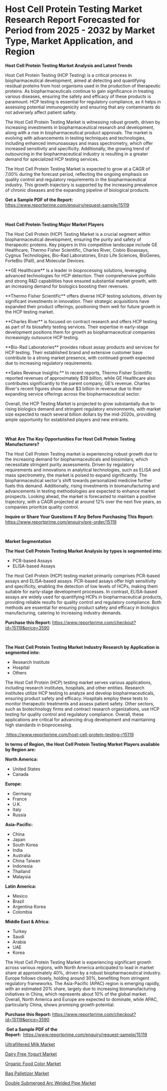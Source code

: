 <p><h1>Host Cell Protein Testing Market Research Report Forecasted for Period from 2025 -  2032 by Market Type, Market Application, and Region</h1></p><p><strong>Host Cell Protein Testing Market Analysis and Latest Trends</strong></p>
<p><p>Host Cell Protein Testing (HCP Testing) is a critical process in biopharmaceutical development, aimed at detecting and quantifying residual proteins from host organisms used in the production of therapeutic proteins. As biopharmaceuticals continue to gain significance in treating various diseases, ensuring the safety and efficacy of these products is paramount. HCP testing is essential for regulatory compliance, as it helps in assessing potential immunogenicity and ensuring that any contaminants do not adversely affect patient safety.</p><p>The Host Cell Protein Testing Market is witnessing robust growth, driven by increasing investments in biopharmaceutical research and development, along with a rise in biopharmaceutical product approvals. The market is evolving with advancements in testing techniques and technologies, including enhanced immunoassays and mass spectrometry, which offer increased sensitivity and specificity. Additionally, the growing trend of outsourcing in the biopharmaceutical industry is resulting in a greater demand for specialized HCP testing services.</p><p>The Host Cell Protein Testing Market is expected to grow at a CAGR of 7.00% during the forecast period, reflecting the ongoing emphasis on quality control and regulatory requirements in the biopharmaceutical industry. This growth trajectory is supported by the increasing prevalence of chronic diseases and the expanding pipeline of biological products.</p></p>
<p><strong>Get a Sample PDF of the Report:&nbsp;</strong> <a href="https://www.reportprime.com/enquiry/request-sample/15119?utm_campaign=62&utm_medium=2&utm_source=Github&utm_content=ia&utm_term=30032025&utm_id=host-cell-protein-testing">https://www.reportprime.com/enquiry/request-sample/15119</a></p>
<p>&nbsp;</p>
<p><strong>Host Cell Protein Testing Major Market Players</strong></p>
<p><p>The Host Cell Protein (HCP) Testing Market is a crucial segment within biopharmaceutical development, ensuring the purity and safety of therapeutic proteins. Key players in this competitive landscape include GE Healthcare, Thermo Fisher Scientific, Charles River, Cisbio Bioassays, Cygnus Technologies, Bio-Rad Laboratories, Enzo Life Sciences, BioGenes, ForteBio (Pall), and Molecular Devices.</p><p>**GE Healthcare** is a leader in bioprocessing solutions, leveraging advanced technologies for HCP detection. Their comprehensive portfolio and strong R&D capabilities have ensured substantial market growth, with an increasing demand for biologics boosting their revenues.</p><p>**Thermo Fisher Scientific** offers diverse HCP testing solutions, driven by significant investments in innovation. Their strategic acquisitions have expanded their product offerings, positioning them well for future growth in the HCP testing market.</p><p>**Charles River** is focused on contract research and offers HCP testing as part of its biosafety testing services. Their expertise in early-stage development positions them for growth as biopharmaceutical companies increasingly outsource HCP testing.</p><p>**Bio-Rad Laboratories** provides robust assay products and services for HCP testing. Their established brand and extensive customer base contribute to a strong market presence, with continued growth expected due to increasing regulatory requirements.</p><p>**Sales Revenue Insights:** In recent reports, Thermo Fisher Scientific reported revenues of approximately $39 billion, while GE Healthcare also contributes significantly to the parent company, GE’s revenue. Charles River's recent figures show about $3 billion in revenue due to their expanding service offerings across the biopharmaceutical sector.</p><p>Overall, the HCP Testing Market is projected to grow substantially due to rising biologics demand and stringent regulatory environments, with market size expected to reach several billion dollars by the mid-2020s, providing ample opportunity for established players and new entrants.</p></p>
<p>&nbsp;</p>
<p><strong>What Are The Key Opportunities For Host Cell Protein Testing Manufacturers?</strong></p>
<p><p>The Host Cell Protein Testing market is experiencing robust growth due to the increasing demand for biopharmaceuticals and biosimilars, which necessitate stringent purity assessments. Driven by regulatory requirements and innovations in analytical technologies, such as ELISA and mass spectrometry, the market is poised to expand significantly. The biopharmaceutical sector's shift towards personalized medicine further fuels this demand. Additionally, rising investments in biomanufacturing and advancements in testing methodologies are expected to enhance market prospects. Looking ahead, the market is forecasted to maintain a positive trajectory, with a CAGR projected at around 12% over the next five years, as companies prioritize quality control.</p></p>
<p><strong>Inquire or Share Your Questions If Any Before Purchasing This Report:</strong> <a href="https://www.reportprime.com/enquiry/pre-order/15119?utm_campaign=62&utm_medium=2&utm_source=Github&utm_content=ia&utm_term=30032025&utm_id=host-cell-protein-testing">https://www.reportprime.com/enquiry/pre-order/15119</a></p>
<p>&nbsp;</p>
<p><strong>Market Segmentation</strong></p>
<p><strong>The Host Cell Protein Testing Market Analysis by types is segmented into:</strong></p>
<p><ul><li>PCR-based Assays</li><li>ELISA-based Assays</li></ul></p>
<p><p>The Host Cell Protein (HCP) testing market primarily comprises PCR-based assays and ELISA-based assays. PCR-based assays offer high sensitivity and specificity, enabling the detection of low levels of HCPs, making them suitable for early-stage development processes. In contrast, ELISA-based assays are widely used for quantifying HCPs in biopharmaceutical products, providing reliable results for quality control and regulatory compliance. Both methods are essential for ensuring product safety and efficacy in biologics manufacturing, catering to increasing industry demands.</p></p>
<p><strong>Purchase this Report:&nbsp;</strong><a href="https://www.reportprime.com/checkout?id=15119&price=3590&utm_campaign=62&utm_medium=2&utm_source=Github&utm_content=ia&utm_term=30032025&utm_id=host-cell-protein-testing">https://www.reportprime.com/checkout?id=15119&price=3590</a></p>
<p>&nbsp;</p>
<p><strong>The Host Cell Protein Testing Market Industry Research by Application is segmented into:</strong></p>
<p><ul><li>Research Institute</li><li>Hospital</li><li>Others</li></ul></p>
<p><p>The Host Cell Protein (HCP) testing market serves various applications, including research institutes, hospitals, and other entities. Research institutes utilize HCP testing to analyze and develop biopharmaceuticals, ensuring product safety and efficacy. Hospitals employ these tests to monitor therapeutic treatments and assess patient safety. Other sectors, such as biotechnology firms and contract research organizations, use HCP testing for quality control and regulatory compliance. Overall, these applications are critical for advancing drug development and maintaining high standards in bioprocessing.</p></p>
<p><a href="https://www.reportprime.com/host-cell-protein-testing-r15119?utm_campaign=62&utm_medium=2&utm_source=Github&utm_content=ia&utm_term=30032025&utm_id=host-cell-protein-testing">&nbsp;https://www.reportprime.com/host-cell-protein-testing-r15119</a></p>
<p><strong>In terms of Region, the Host Cell Protein Testing Market Players available by Region are:</strong></p>
<p>
    <p> <strong> North America: </strong>
        <ul>
            <li>United States</li>
            <li>Canada</li>
        </ul>
        </p> 
    <p> <strong> Europe: </strong>
        <ul>
            <li>Germany</li>
            <li>France</li>
            <li>U.K.</li>
            <li>Italy</li>
            <li>Russia</li>
        </ul>
        </p> 
    <p> <strong> Asia-Pacific: </strong>
        <ul>
            <li>China</li>
            <li>Japan</li>
            <li>South Korea</li>
            <li>India</li>
            <li>Australia</li>
            <li>China Taiwan</li>
            <li>Indonesia</li>
            <li>Thailand</li>
            <li>Malaysia</li>
        </ul>
        </p> 
    <p> <strong> Latin America: </strong>
        <ul>
            <li>Mexico</li>
            <li>Brazil</li>
            <li>Argentina Korea</li>
            <li>Colombia</li>
        </ul>
        </p> 
    <p> <strong> Middle East & Africa: </strong>
        <ul>
            <li>Turkey</li>
            <li>Saudi</li>
            <li>Arabia</li>
            <li>UAE</li>
            <li>Korea</li>
        </ul>
    </p>
    </p>
<p><p>The Host Cell Protein Testing Market is experiencing significant growth across various regions, with North America anticipated to lead in market share at approximately 40%, driven by a robust biopharmaceutical industry. Europe follows closely, holding around 30%, benefiting from stringent regulatory frameworks. The Asia-Pacific (APAC) region is emerging rapidly, with an estimated 20% share, largely due to increasing biomanufacturing initiatives in China, which represents about 10% of the global market. Overall, North America and Europe are expected to dominate, while APAC, particularly China, shows promising growth potential.</p></p>
<p><strong>Purchase this Report: </strong><a href="https://www.reportprime.com/checkout?id=15119&price=3590&utm_campaign=62&utm_medium=2&utm_source=Github&utm_content=ia&utm_term=30032025&utm_id=host-cell-protein-testing">https://www.reportprime.com/checkout?id=15119&price=3590</a></p>
<p>&nbsp;<strong>Get a Sample PDF of the Report:&nbsp;&nbsp;</strong><a href="https://www.reportprime.com/enquiry/request-sample/15119?utm_campaign=62&utm_medium=2&utm_source=Github&utm_content=ia&utm_term=30032025&utm_id=host-cell-protein-testing">https://www.reportprime.com/enquiry/request-sample/15119</a></p>
<p><strong></strong></p>
<p><p><a href="https://github.com/knipsfilip8f/Market-Research-Report-List-1/blob/main/ultrafiltered-milk-market.md?utm_campaign=62&utm_medium=2&utm_source=Github&utm_content=ia&utm_term=30032025&utm_id=host-cell-protein-testing">Ultrafiltered Milk Market</a></p><p><a href="https://github.com/hirtzhulstsq/Market-Research-Report-List-1/blob/main/dairy-free-yogurt-market.md?utm_campaign=62&utm_medium=2&utm_source=Github&utm_content=ia&utm_term=30032025&utm_id=host-cell-protein-testing">Dairy Free Yogurt Market</a></p><p><a href="https://github.com/bilkbitsch/Market-Research-Report-List-1/blob/main/organic-food-color-market.md?utm_campaign=62&utm_medium=2&utm_source=Github&utm_content=ia&utm_term=30032025&utm_id=host-cell-protein-testing">Organic Food Color Market</a></p><p><a href="https://github.com/vaeilabin/Market-Research-Report-List-1/blob/main/bag-palletizer-market.md?utm_campaign=62&utm_medium=2&utm_source=Github&utm_content=ia&utm_term=30032025&utm_id=host-cell-protein-testing">Bag Palletizer Market</a></p><p><a href="https://github.com/alekitanis/Market-Research-Report-List-1/blob/main/double-submerged-arc-welded-pipe-market.md?utm_campaign=62&utm_medium=2&utm_source=Github&utm_content=ia&utm_term=30032025&utm_id=host-cell-protein-testing">Double Submerged Arc Welded Pipe Market</a></p></p>